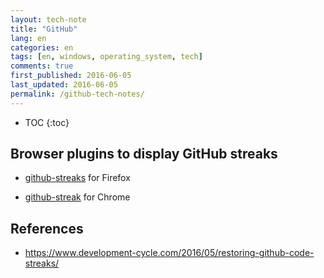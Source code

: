 ```yaml
---
layout: tech-note
title: "GitHub"
lang: en
categories: en
tags: [en, windows, operating_system, tech]
comments: true
first_published: 2016-06-05
last_updated: 2016-06-05
permalink: /github-tech-notes/
---
```


* TOC
{:toc}

## Browser plugins to display GitHub streaks

- [github-streaks](https://github.com/briansteffens/github-streaks "The return of GitHub streaks!") for Firefox

- [github-streak](https://github.com/ed-flanagan/github-streak "Chrome Extension to display a user's longest GitHub contribution streak in the last year") for Chrome

## References

- <https://www.development-cycle.com/2016/05/restoring-github-code-streaks/>
